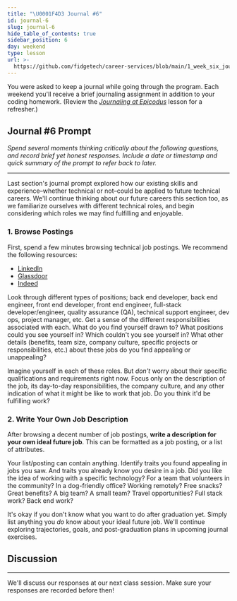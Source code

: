 ```yaml
---
title: "\U0001F4D3 Journal #6"
id: journal-6
slug: journal-6
hide_table_of_contents: true
sidebar_position: 6
day: weekend
type: lesson
url: >-
  https://github.com/fidgetech/career-services/blob/main/1_week_six_journal_prompt.md
---
```


You were asked to keep a journal while going through the program. Each weekend you'll receive a brief journaling assignment in addition to your coding homework. (Review the _[Journaling at Epicodus](/introduction-to-programming/git-html-and-css/homework-journaling-at-epicodus)_ lesson for a refresher.)

## Journal #6 Prompt

_Spend several moments thinking critically about the following questions, and record brief yet honest responses. Include a date or timestamp and quick summary of the prompt to refer back to later._

---

Last section's journal prompt explored how our existing skills and experience–whether technical or not–could be applied to future technical careers. We'll continue thinking about our future careers this section too, as we familiarize ourselves with different technical roles, and begin considering which roles we may find fulfilling and enjoyable.

### 1. Browse Postings

First, spend a few minutes browsing technical job postings. We recommend the following resources:

* [LinkedIn](https://www.linkedin.com/jobs)
* [Glassdoor](https://www.glassdoor.com/index.htm)
* [Indeed](https://www.indeed.com/l-Portland,-OR-jobs.html)

Look through different types of positions; back end developer, back end engineer, front end developer, front end engineer, full-stack developer/engineer, quality assurance (QA), technical support engineer, dev ops, project manager, etc. Get a sense of the different responsibilities associated with each. What do you find yourself drawn to? What positions could you see yourself in? Which couldn't you see yourself in? What other details (benefits, team size, company culture, specific projects or responsibilities, etc.) about these jobs do you find appealing or unappealing?

Imagine yourself in each of these roles. But _don't_ worry about their specific qualifications and requirements right now. Focus only on the description of the job, its day-to-day responsibilities, the company culture, and any other indication of what it might be like to work that job. Do you think it'd be fulfilling work?

### 2. Write Your Own Job Description

After browsing a decent number of job postings, **write a description for your own ideal future job**. This can be formatted as a job posting, or a list of attributes.

Your list/posting can contain anything. Identify traits you found appealing in jobs you saw. And traits you already know you desire in a job. Did you like the idea of working with a specific technology? For a team that volunteers in the community? In a dog-friendly office? Working remotely? Free snacks? Great benefits? A big team? A small team? Travel opportunities? Full stack work? Back end work?

It's okay if you don't know what you want to do after graduation yet. Simply list anything you _do_ know about your ideal future job. We'll continue exploring trajectories, goals, and post-graduation plans in upcoming journal exercises.

## Discussion
---

We'll discuss our responses at our next class session. Make sure your responses are recorded before then!
